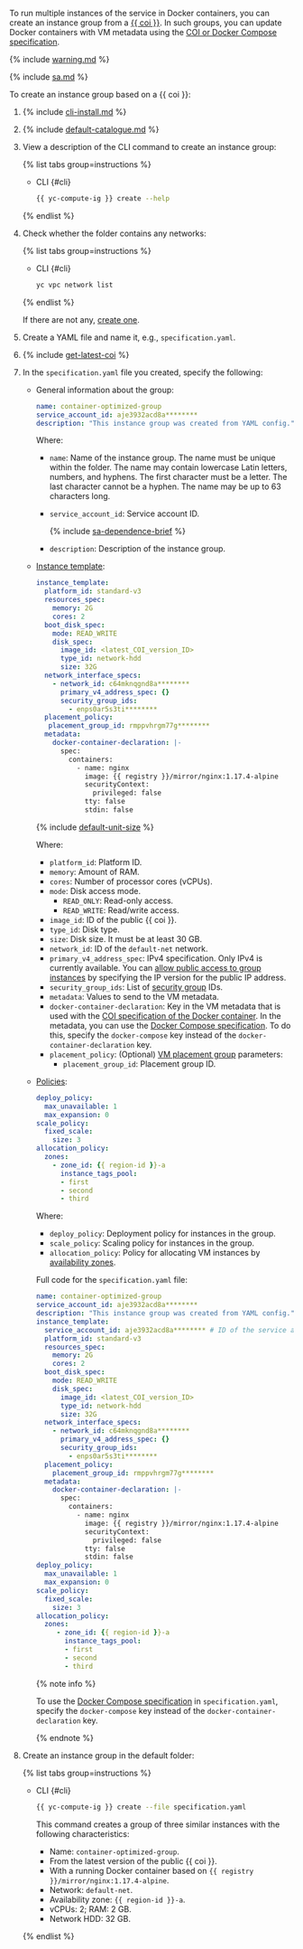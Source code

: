 To run multiple instances of the service in Docker containers, you can create an instance group from a [{{ coi }}](../../cos/concepts/index.md). In such groups, you can update Docker containers with VM metadata using the [COI or Docker Compose specification](../../cos/concepts/coi-specifications.md).

{% include [warning.md](warning.md) %}

{% include [sa.md](sa.md) %}

To create an instance group based on a {{ coi }}:

1. {% include [cli-install.md](../cli-install.md) %}

1. {% include [default-catalogue.md](../default-catalogue.md) %}

1. View a description of the CLI command to create an instance group:

   {% list tabs group=instructions %}

   - CLI {#cli}

      ```bash
      {{ yc-compute-ig }} create --help
      ```

   {% endlist %}

1. Check whether the folder contains any networks:

   {% list tabs group=instructions %}

   - CLI {#cli}

      ```bash
      yc vpc network list
      ```

   {% endlist %}

   If there are not any, [create one](../../vpc/operations/network-create.md).

1. Create a YAML file and name it, e.g., `specification.yaml`.

1. {% include [get-latest-coi](../container-registry/get-latest-coi.md) %}

1. In the `specification.yaml` file you created, specify the following:

   * General information about the group:

      ```yaml
      name: container-optimized-group
      service_account_id: aje3932acd8a********
      description: "This instance group was created from YAML config."
      ```

      Where:

      * `name`: Name of the instance group. The name must be unique within the folder. The name may contain lowercase Latin letters, numbers, and hyphens. The first character must be a letter. The last character cannot be a hyphen. The name may be up to 63 characters long.
      * `service_account_id`: Service account ID.

         {% include [sa-dependence-brief](../../_includes/instance-groups/sa-dependence-brief.md) %}

      * `description`: Description of the instance group.

   * [Instance template](../../compute/concepts/instance-groups/instance-template.md):

      ```yaml
      instance_template:
        platform_id: standard-v3
        resources_spec:
          memory: 2G
          cores: 2
        boot_disk_spec:
          mode: READ_WRITE
          disk_spec:
            image_id: <latest_COI_version_ID>
            type_id: network-hdd
            size: 32G
        network_interface_specs:
          - network_id: c64mknqgnd8a********
            primary_v4_address_spec: {}
            security_group_ids:
              - enps0ar5s3ti********
        placement_policy:
         placement_group_id: rmppvhrgm77g********
        metadata:
          docker-container-declaration: |-
            spec:
              containers:
                - name: nginx
                  image: {{ registry }}/mirror/nginx:1.17.4-alpine
                  securityContext:
                    privileged: false
                  tty: false
                  stdin: false
      ```

      {% include [default-unit-size](default-unit-size.md) %}

      Where:

      * `platform_id`: Platform ID.
      * `memory`: Amount of RAM.
      * `cores`: Number of processor cores (vCPUs).
      * `mode`: Disk access mode.
         * `READ_ONLY`: Read-only access.
         * `READ_WRITE`: Read/write access.
      * `image_id`: ID of the public {{ coi }}.
      * `type_id`: Disk type.
      * `size`: Disk size. It must be at least 30 GB.
      * `network_id`: ID of the `default-net` network.
      * `primary_v4_address_spec`: IPv4 specification. Only IPv4 is currently available. You can [allow public access to group instances](../../compute/concepts/instance-groups/instance-template.md#instance-template) by specifying the IP version for the public IP address.
      * `security_group_ids`: List of [security group](../../vpc/concepts/security-groups.md) IDs.
      * `metadata`: Values to send to the VM metadata.
      * `docker-container-declaration`: Key in the VM metadata that is used with the [COI specification of the Docker container](../../cos/concepts/coi-specifications.md). In the metadata, you can use the [Docker Compose specification](../../cos/concepts/coi-specifications.md#compose-spec). To do this, specify the `docker-compose` key instead of the `docker-container-declaration` key.
      * `placement_policy`: (Optional) [VM placement group](../../compute/concepts/placement-groups.md) parameters:
         * `placement_group_id`: Placement group ID.
   * [Policies](../../compute/concepts/instance-groups/policies/index.md):

      ```yaml
      deploy_policy:
        max_unavailable: 1
        max_expansion: 0
      scale_policy:
        fixed_scale:
          size: 3
      allocation_policy:
        zones:
          - zone_id: {{ region-id }}-a
            instance_tags_pool:
            - first
            - second
            - third
      ```

      Where:

      * `deploy_policy`: Deployment policy for instances in the group.
      * `scale_policy`: Scaling policy for instances in the group.
      * `allocation_policy`: Policy for allocating VM instances by [availability zones](../../overview/concepts/geo-scope.md).

      Full code for the `specification.yaml` file:

      ```yaml
      name: container-optimized-group
      service_account_id: aje3932acd8a********
      description: "This instance group was created from YAML config."
      instance_template:
        service_account_id: aje3932acd8a******** # ID of the service account to access private Docker images.
        platform_id: standard-v3
        resources_spec:
          memory: 2G
          cores: 2
        boot_disk_spec:
          mode: READ_WRITE
          disk_spec:
            image_id: <latest_COI_version_ID>
            type_id: network-hdd
            size: 32G
        network_interface_specs:
          - network_id: c64mknqgnd8a********
            primary_v4_address_spec: {}
            security_group_ids:
              - enps0ar5s3ti********
        placement_policy:
          placement_group_id: rmppvhrgm77g********
        metadata:
          docker-container-declaration: |-
            spec:
              containers:
                - name: nginx
                  image: {{ registry }}/mirror/nginx:1.17.4-alpine
                  securityContext:
                    privileged: false
                  tty: false
                  stdin: false
      deploy_policy:
        max_unavailable: 1
        max_expansion: 0
      scale_policy:
        fixed_scale:
          size: 3
      allocation_policy:
        zones:
           - zone_id: {{ region-id }}-a
             instance_tags_pool:
             - first
             - second
             - third
      ```

      {% note info %}

      To use the [Docker Compose specification](../../cos/concepts/coi-specifications.md#compose-spec) in `specification.yaml`, specify the `docker-compose` key instead of the `docker-container-declaration` key.

      {% endnote %}

1. Create an instance group in the default folder:

   {% list tabs group=instructions %}

   - CLI {#cli}

      ```bash
      {{ yc-compute-ig }} create --file specification.yaml
      ```

      This command creates a group of three similar instances with the following characteristics:
      * Name: `container-optimized-group`.
      * From the latest version of the public {{ coi }}.
      * With a running Docker container based on `{{ registry }}/mirror/nginx:1.17.4-alpine`.
      * Network: `default-net`.
      * Availability zone: `{{ region-id }}-a`.
      * vCPUs: 2; RAM: 2 GB.
      * Network HDD: 32 GB.

   {% endlist %}